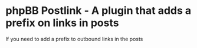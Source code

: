 # phpBB Postlink - A plugin that adds a prefix on links in posts

If you need to add a prefix to outbound links in the posts

